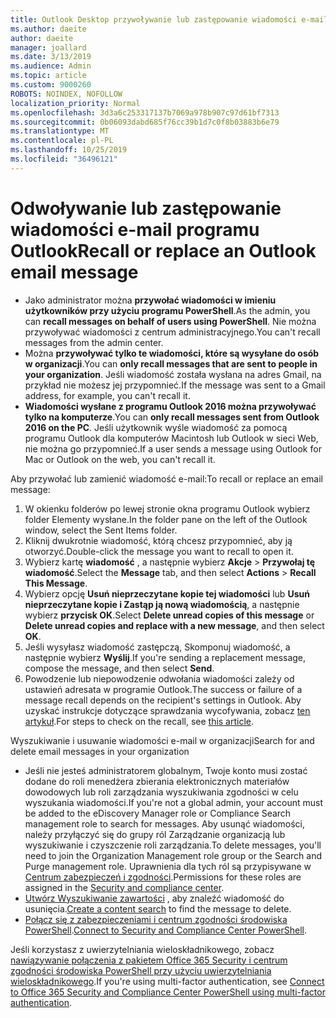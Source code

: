 ```yaml
---
title: Outlook Desktop przywoływanie lub zastępowanie wiadomości e-mail
ms.author: daeite
author: daeite
manager: joallard
ms.date: 3/13/2019
ms.audience: Admin
ms.topic: article
ms.custom: 9000260
ROBOTS: NOINDEX, NOFOLLOW
localization_priority: Normal
ms.openlocfilehash: 3d3a6c253317137b7069a978b907c97d61bf7313
ms.sourcegitcommit: 0b06093dabd685f76cc39b1d7c0f8b03883b6e79
ms.translationtype: MT
ms.contentlocale: pl-PL
ms.lasthandoff: 10/25/2019
ms.locfileid: "36496121"
---
```

# <a name="recall-or-replace-an-outlook-email-message"></a><span data-ttu-id="f56a5-102">Odwoływanie lub zastępowanie wiadomości e-mail programu Outlook</span><span class="sxs-lookup"><span data-stu-id="f56a5-102">Recall or replace an Outlook email message</span></span>

- <span data-ttu-id="f56a5-103">Jako administrator można **przywołać wiadomości w imieniu użytkowników przy użyciu programu PowerShell**.</span><span class="sxs-lookup"><span data-stu-id="f56a5-103">As the admin, you can **recall messages on behalf of users using PowerShell**.</span></span> <span data-ttu-id="f56a5-104">Nie można przywoływać wiadomości z centrum administracyjnego.</span><span class="sxs-lookup"><span data-stu-id="f56a5-104">You can't recall messages from the admin center.</span></span>
- <span data-ttu-id="f56a5-105">Można **przywoływać tylko te wiadomości, które są wysyłane do osób w organizacji**.</span><span class="sxs-lookup"><span data-stu-id="f56a5-105">You can **only recall messages that are sent to people in your organization**.</span></span> <span data-ttu-id="f56a5-106">Jeśli wiadomość została wysłana na adres Gmail, na przykład nie możesz jej przypomnieć.</span><span class="sxs-lookup"><span data-stu-id="f56a5-106">If the message was sent to a Gmail address, for example, you can't recall it.</span></span>
- <span data-ttu-id="f56a5-107">**Wiadomości wysłane z programu Outlook 2016 można przywoływać tylko na komputerze**.</span><span class="sxs-lookup"><span data-stu-id="f56a5-107">You can **only recall messages sent from Outlook 2016 on the PC**.</span></span> <span data-ttu-id="f56a5-108">Jeśli użytkownik wyśle wiadomość za pomocą programu Outlook dla komputerów Macintosh lub Outlook w sieci Web, nie można go przypomnieć.</span><span class="sxs-lookup"><span data-stu-id="f56a5-108">If a user sends a message using Outlook for Mac or Outlook on the web, you can't recall it.</span></span>

<span data-ttu-id="f56a5-109">Aby przywołać lub zamienić wiadomość e-mail:</span><span class="sxs-lookup"><span data-stu-id="f56a5-109">To recall or replace an email message:</span></span>

1. <span data-ttu-id="f56a5-110">W okienku folderów po lewej stronie okna programu Outlook wybierz folder Elementy wysłane.</span><span class="sxs-lookup"><span data-stu-id="f56a5-110">In the folder pane on the left of the Outlook window, select the Sent Items folder.</span></span>
1. <span data-ttu-id="f56a5-111">Kliknij dwukrotnie wiadomość, którą chcesz przypomnieć, aby ją otworzyć.</span><span class="sxs-lookup"><span data-stu-id="f56a5-111">Double-click the message you want to recall to open it.</span></span>
1. <span data-ttu-id="f56a5-112">Wybierz kartę **wiadomość** , a następnie wybierz **Akcje** > **Przywołaj tę wiadomość**.</span><span class="sxs-lookup"><span data-stu-id="f56a5-112">Select the **Message** tab, and then select **Actions** > **Recall This Message**.</span></span>
1. <span data-ttu-id="f56a5-113">Wybierz opcję **Usuń nieprzeczytane kopie tej wiadomości** lub **Usuń nieprzeczytane kopie i Zastąp ją nową wiadomością**, a następnie wybierz **przycisk OK**.</span><span class="sxs-lookup"><span data-stu-id="f56a5-113">Select **Delete unread copies of this message** or **Delete unread copies and replace with a new message**, and then select **OK**.</span></span>
1. <span data-ttu-id="f56a5-114">Jeśli wysyłasz wiadomość zastępczą, Skomponuj wiadomość, a następnie wybierz **Wyślij**.</span><span class="sxs-lookup"><span data-stu-id="f56a5-114">If you're sending a replacement message, compose the message, and then select **Send**.</span></span>
1. <span data-ttu-id="f56a5-115">Powodzenie lub niepowodzenie odwołania wiadomości zależy od ustawień adresata w programie Outlook.</span><span class="sxs-lookup"><span data-stu-id="f56a5-115">The success or failure of a message recall depends on the recipient's settings in Outlook.</span></span> <span data-ttu-id="f56a5-116">Aby uzyskać instrukcje dotyczące sprawdzania wycofywania, zobacz [ten artykuł](https://support.office.com/article/35027f88-d655-4554-b4f8-6c0729a723a0).</span><span class="sxs-lookup"><span data-stu-id="f56a5-116">For steps to check on the recall, see [this article](https://support.office.com/article/35027f88-d655-4554-b4f8-6c0729a723a0).</span></span>

<span data-ttu-id="f56a5-117">Wyszukiwanie i usuwanie wiadomości e-mail w organizacji</span><span class="sxs-lookup"><span data-stu-id="f56a5-117">Search for and delete email messages in your organization</span></span>

- <span data-ttu-id="f56a5-118">Jeśli nie jesteś administratorem globalnym, Twoje konto musi zostać dodane do roli menedżera zbierania elektronicznych materiałów dowodowych lub roli zarządzania wyszukiwania zgodności w celu wyszukania wiadomości.</span><span class="sxs-lookup"><span data-stu-id="f56a5-118">If you're not a global admin, your account must be added to the eDiscovery Manager role or Compliance Search management role to search for messages.</span></span> <span data-ttu-id="f56a5-119">Aby usunąć wiadomości, należy przyłączyć się do grupy ról Zarządzanie organizacją lub wyszukiwanie i czyszczenie roli zarządzania.</span><span class="sxs-lookup"><span data-stu-id="f56a5-119">To delete messages, you'll need to join the Organization Management role group or the Search and Purge management role.</span></span> <span data-ttu-id="f56a5-120">Uprawnienia dla tych ról są przypisywane w [Centrum zabezpieczeń i zgodności](https://go.microsoft.com/fwlink/?linkid=2083731).</span><span class="sxs-lookup"><span data-stu-id="f56a5-120">Permissions for these roles are assigned in the [Security and compliance center](https://go.microsoft.com/fwlink/?linkid=2083731).</span></span>
- <span data-ttu-id="f56a5-121">[Utwórz Wyszukiwanie zawartości](https://docs.microsoft.com/office365/securitycompliance/content-search) , aby znaleźć wiadomość do usunięcia.</span><span class="sxs-lookup"><span data-stu-id="f56a5-121">[Create a content search](https://docs.microsoft.com/office365/securitycompliance/content-search) to find the message to delete.</span></span>
- <span data-ttu-id="f56a5-122">[Połącz się z zabezpieczeniami i centrum zgodności środowiska PowerShell](https://docs.microsoft.com/powershell/exchange/office-365-scc/connect-to-scc-powershell/connect-to-scc-powershell?view=exchange-ps).</span><span class="sxs-lookup"><span data-stu-id="f56a5-122">[Connect to Security and Compliance Center PowerShell](https://docs.microsoft.com/powershell/exchange/office-365-scc/connect-to-scc-powershell/connect-to-scc-powershell?view=exchange-ps).</span></span>

<span data-ttu-id="f56a5-123">Jeśli korzystasz z uwierzytelniania wieloskładnikowego, zobacz [nawiązywanie połączenia z pakietem Office 365 Security i centrum zgodności środowiska PowerShell przy użyciu uwierzytelniania wieloskładnikowego](https://docs.microsoft.com/powershell/exchange/office-365-scc/connect-to-scc-powershell/mfa-connect-to-scc-powershell?view=exchange-ps).</span><span class="sxs-lookup"><span data-stu-id="f56a5-123">If you're using multi-factor authentication, see [Connect to Office 365 Security and Compliance Center PowerShell using multi-factor authentication](https://docs.microsoft.com/powershell/exchange/office-365-scc/connect-to-scc-powershell/mfa-connect-to-scc-powershell?view=exchange-ps).</span></span>